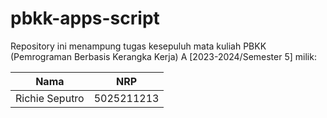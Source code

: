 # pbkk-apps-script

Repository ini menampung tugas kesepuluh mata kuliah PBKK (Pemrograman Berbasis Kerangka Kerja) A [2023-2024/Semester 5] milik:

| Nama | NRP |
| ---- | --- |
| Richie Seputro | 5025211213 |
